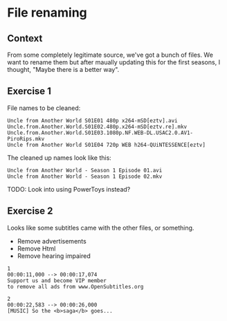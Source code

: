 # File renaming

## Context

From some completely legitimate source, we've got
a bunch of files. We want to rename them but after
maually updating this for the first seasons, I thought,
"Maybe there is a better way".


## Exercise 1

File names to be cleaned:

```
Uncle from Another World S01E01 480p x264-mSD[eztv].avi
Uncle.from.Another.World.S01E02.480p.x264-mSD[eztv.re].mkv
Uncle.from.Another.World.S01E03.1080p.NF.WEB-DL.USAC2.0.AV1-PiroRips.mkv
Uncle from Another World S01E04 720p WEB h264-QUiNTESSENCE[eztv]
```

The cleaned up names look like this:

```
Uncle from Another World - Season 1 Episode 01.avi
Uncle from Another World - Season 1 Episode 02.mkv
```


TODO: Look into using PowerToys instead?



## Exercise 2

Looks like some subtitles came with the other files, or something.

- Remove advertisements
- Remove Html
- Remove hearing impaired


```srt
1
00:00:11,000 --> 00:00:17,074
Support us and become VIP member
to remove all ads from www.OpenSubtitles.org

2
00:00:22,583 --> 00:00:26,000
[MUSIC] So the <b>saga</b> goes...
```
